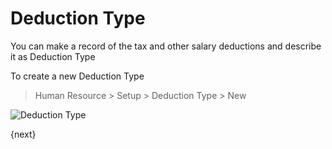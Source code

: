 # Deduction Type

You can make a record of the tax and other salary deductions and describe it as Deduction Type

To create a new Deduction Type

> Human Resource > Setup > Deduction Type > New

<img class="screenshot" alt="Deduction Type" src="{{docs_base_url}}/assets/img/human-resources/deduction-type.png">


{next}
